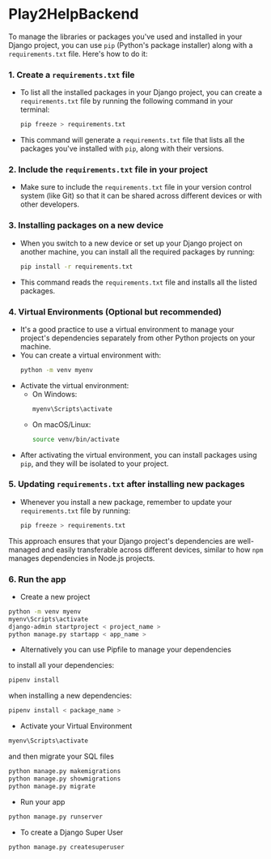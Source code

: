 # Play2HelpBackend

To manage the libraries or packages you've used and installed in your Django project, you can use `pip` (Python's package installer) along with a `requirements.txt` file. Here's how to do it:

### 1. **Create a `requirements.txt` file**

- To list all the installed packages in your Django project, you can create a `requirements.txt` file by running the following command in your terminal:
  ```bash
  pip freeze > requirements.txt
  ```
- This command will generate a `requirements.txt` file that lists all the packages you've installed with `pip`, along with their versions.

### 2. **Include the `requirements.txt` file in your project**

- Make sure to include the `requirements.txt` file in your version control system (like Git) so that it can be shared across different devices or with other developers.

### 3. **Installing packages on a new device**

- When you switch to a new device or set up your Django project on another machine, you can install all the required packages by running:
  ```bash
  pip install -r requirements.txt
  ```
- This command reads the `requirements.txt` file and installs all the listed packages.

### 4. **Virtual Environments (Optional but recommended)**

- It's a good practice to use a virtual environment to manage your project's dependencies separately from other Python projects on your machine.
- You can create a virtual environment with:
  ```bash
  python -m venv myenv
  ```
- Activate the virtual environment:
  - On Windows:
    ```bash
    myenv\Scripts\activate
    ```
  - On macOS/Linux:
    ```bash
    source venv/bin/activate
    ```
- After activating the virtual environment, you can install packages using `pip`, and they will be isolated to your project.

### 5. **Updating `requirements.txt` after installing new packages**

- Whenever you install a new package, remember to update your `requirements.txt` file by running:
  ```bash
  pip freeze > requirements.txt
  ```

This approach ensures that your Django project's dependencies are well-managed and easily transferable across different devices, similar to how `npm` manages dependencies in Node.js projects.

### 6. Run the app

- Create a new project

```bash
python -m venv myenv
myenv\Scripts\activate
django-admin startproject < project_name >
python manage.py startapp < app_name >
```

- Alternatively you can use Pipfile to manage your dependencies

to install all your dependencies:

```bash
pipenv install
```

when installing a new dependencies:

```bash
pipenv install < package_name >
```

- Activate your Virtual Environment

```bash
myenv\Scripts\activate
```

and then migrate your SQL files

```bash
python manage.py makemigrations
python manage.py showmigrations
python manage.py migrate
```

- Run your app

```bash
python manage.py runserver
```

- To create a Django Super User

```bash
python manage.py createsuperuser
```
